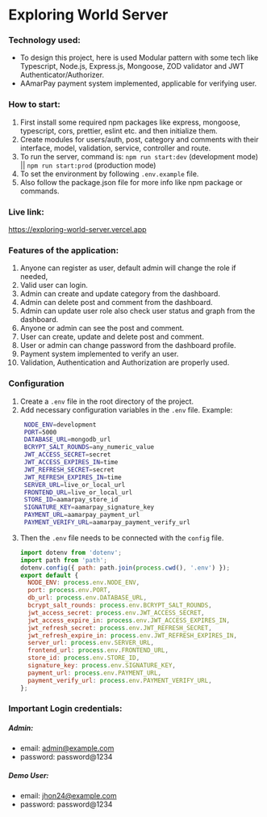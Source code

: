 # Exploring World Server

### Technology used:
- To design this project, here is used Modular pattern with some tech like Typescript, Node.js, Express.js, Mongoose, ZOD validator and JWT Authenticator/Authorizer.
- AAmarPay payment system implemented, applicable for verifying user.

### How to start:
1. First install some required npm packages like express, mongoose, typescript, cors, prettier, eslint etc. and then initialize them.
2. Create modules for users/auth, post, category and comments with their interface, model, validation, service, controller and route.
3. To run the server, command is: `npm run start:dev` (development mode) || `npm run start:prod` (production mode)
4. To set the environment by following `.env.example` file.
5. Also follow the package.json file for more info like npm package or commands.

### Live link:
https://exploring-world-server.vercel.app

### Features of the application:
1. Anyone can register as user, default admin will change the role if needed,
2. Valid user can login.
3. Admin can create and update category from the dashboard.
4. Admin can delete post and comment from the dashboard.
5. Admin can update user role also check user status and graph from the dashboard.
6. Anyone or admin can see the post and comment.
7. User can create, update and delete post and comment.
8. User or admin can change password from the dashboard profile.
9. Payment system implemented to verify an user.
10. Validation, Authentication and Authorization are properly used.

### Configuration
1. Create a `.env` file in the root directory of the project.
2. Add necessary configuration variables in the `.env` file.
   Example:
   ```bash
    NODE_ENV=development
    PORT=5000
    DATABASE_URL=mongodb_url
    BCRYPT_SALT_ROUNDS=any_numeric_value
    JWT_ACCESS_SECRET=secret
    JWT_ACCESS_EXPIRES_IN=time
    JWT_REFRESH_SECRET=secret
    JWT_REFRESH_EXPIRES_IN=time
    SERVER_URL=live_or_local_url
    FRONTEND_URL=live_or_local_url
    STORE_ID=aamarpay_store_id
    SIGNATURE_KEY=aamarpay_signature_key
    PAYMENT_URL=aamarpay_payment_url
    PAYMENT_VERIFY_URL=aamarpay_payment_verify_url
   ```
3. Then the `.env` file needs to be connected with the `config` file.
   ```js
   import dotenv from 'dotenv';
   import path from 'path';
   dotenv.config({ path: path.join(process.cwd(), '.env') });
   export default {
     NODE_ENV: process.env.NODE_ENV,
     port: process.env.PORT,
     db_url: process.env.DATABASE_URL,
     bcrypt_salt_rounds: process.env.BCRYPT_SALT_ROUNDS,
     jwt_access_secret: process.env.JWT_ACCESS_SECRET,
     jwt_access_expire_in: process.env.JWT_ACCESS_EXPIRES_IN,
     jwt_refresh_secret: process.env.JWT_REFRESH_SECRET,
     jwt_refresh_expire_in: process.env.JWT_REFRESH_EXPIRES_IN,
     server_url: process.env.SERVER_URL,
     frontend_url: process.env.FRONTEND_URL,
     store_id: process.env.STORE_ID,
     signature_key: process.env.SIGNATURE_KEY,
     payment_url: process.env.PAYMENT_URL,
     payment_verify_url: process.env.PAYMENT_VERIFY_URL,
   };
   ```

### Important Login credentials:
##### Admin:
- email: admin@example.com
- password: password@1234

##### Demo User:
- email: jhon24@example.com
- password: password@1234
